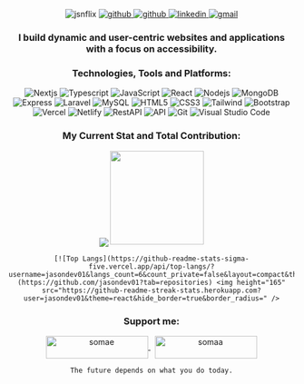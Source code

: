 <p align="center">
  <img src="https://komarev.com/ghpvc/?username=jasondev01&label=Profile%20views&color=0e75b6&style=flat" alt="jsnflix" />
  <a href="https://github.com/jasondev01">
    <img src="https://img.shields.io/github/followers/jasondev01?label=Github&style=social" alt="github">
  </a>
  <a href="https://twitter.com/intent/follow?screen_name=jsnflix&tw_p=followbutton">
    <img src="https://img.shields.io/twitter/follow/jsnflix?label=Twitter&style=social" alt="github">
  </a>  
  <a href="https://www.linkedin.com/in/webflex/"> 
    <img src="https://img.shields.io/badge/- -%232c3e50?label=LinkedIn&style=social&logo=linkedin" alt="linkedin"> 
  </a> 
  <a href="mailto:jsnrbn01@gmail.com">
    <img src="https://img.shields.io/badge/- -%232c3e50?label=Email&style=social&logo=gmail" alt="gmail">
  </a>
</p>



<h3 align="center">
  I build dynamic and user-centric websites and applications with a focus on accessibility.
</h3>
<div align="center">
  
  ### Technologies, Tools and Platforms: 
  <p align="center"> 

  ![Nextjs](https://img.shields.io/badge/nextjs-%232c3e50.svg?style=for-the-badge&logo=next.js&logoColor=white) 
  ![Typescript](https://img.shields.io/badge/typescript-%232c3e50.svg?style=for-the-badge&logo=typescript&logoColor=white) 
  ![JavaScript](https://img.shields.io/badge/-Javascript-%232c3e50?style=for-the-badge&logo=javascript&logoColor=white) 
  ![React](https://img.shields.io/badge/react-%232c3e50.svg?style=for-the-badge&logo=react&logoColor=white) 
  ![Nodejs](https://img.shields.io/badge/nodejs-%232c3e50.svg?style=for-the-badge&logo=nodejs&logoColor=white) 
  ![MongoDB](https://img.shields.io/badge/mongodb-%232c3e50.svg?style=for-the-badge&logo=mongodb&logoColor=white) 
  ![Express](https://img.shields.io/badge/express-%232c3e50.svg?style=for-the-badge&logo=express&logoColor=white) 
  ![Laravel](https://img.shields.io/badge/laravel-%232c3e50.svg?style=for-the-badge&logo=laravel&logoColor=white) 
  ![MySQL](https://img.shields.io/badge/-mySQL-%232c3e50?style=for-the-badge&logo=mysql&logoColor=white) 
  ![HTML5](https://img.shields.io/badge/-HTML5-%232c3e50?style=for-the-badge&logo=HTML5&logoColor=white) 
  ![CSS3](https://img.shields.io/badge/-CSS3-%232c3e50?style=for-the-badge&logo=CSS3&logoColor=white) 
  ![Tailwind](https://img.shields.io/badge/tailwind-%232c3e50?style=for-the-badge&logo=tailwindcss&logoColor=white) 
  ![Bootstrap](https://img.shields.io/badge/-Boostrap-%232c3e50?style=for-the-badge&logo=bootstrap&logoColor=white) 
  ![Vercel](https://img.shields.io/badge/vercel-%232c3e50.svg?style=for-the-badge&logo=vercel&logoColor=white) 
  ![Netlify](https://img.shields.io/badge/netlify-%232c3e50.svg?style=for-the-badge&logo=netlify&logoColor=white) 
  ![RestAPI](https://img.shields.io/badge/restapi-%232c3e50.svg?style=for-the-badge&logo=restapi&logoColor=white) 
  ![API](https://img.shields.io/badge/api-%232c3e50.svg?style=for-the-badge&logo=api&logoColor=white) 
  ![Git](https://img.shields.io/badge/git-%232c3e50.svg?style=for-the-badge&logo=git&logoColor=white) 
  ![Visual Studio Code](https://img.shields.io/badge/Visual%20Studio%20Code-%232c3e50.svg?style=for-the-badge&logo=visual-studio-code&logoColor=white) 
  
  </p>

  ### My Current Stat and Total Contribution: 
  <p align="center">
  <a href="https://github.com/jasondev01/github-readme-stats"><img align="center" src="https://github-readme-stats.vercel.app/api/top-langs/?username=jasondev01&theme=github_dark&layout=compact&hide_border=true" /></a>
 <img height="165" src="https://github-readme-streak-stats.herokuapp.com?user=jasondev01&theme=react&hide_border=true&border_radius=" />
  </p>

    [![Top Langs](https://github-readme-stats-sigma-five.vercel.app/api/top-langs/?username=jasondev01&langs_count=6&count_private=false&layout=compact&theme=react&hide_border=true&bg_color=1F222E&title_color=F85D7F&icon_color=F8D866&hide=Jupyter%20Notebook,python,tsql,hack)](https://github.com/jasondev01?tab=repositories) <img height="165" src="https://github-readme-streak-stats.herokuapp.com?user=jasondev01&theme=react&hide_border=true&border_radius=" />

  
  ### Support me: 
  <p>
      <a href="https://www.buymeacoffee.com/somae">
        <img align="center" src="https://cdn.buymeacoffee.com/buttons/v2/default-yellow.png" height="40" width="180" alt="somae"  />
      </a> 
         &nbsp;
      <a href="https://ko-fi.com/somaa">
        <img align="center" src="https://cdn.ko-fi.com/cdn/kofi3.png?v=3" height="40" width="180" alt="somaa" />
      </a>
  </p>

  <p align="center">
    
  ``` The future depends on what you do today. ```
    
  </p>

</div>
